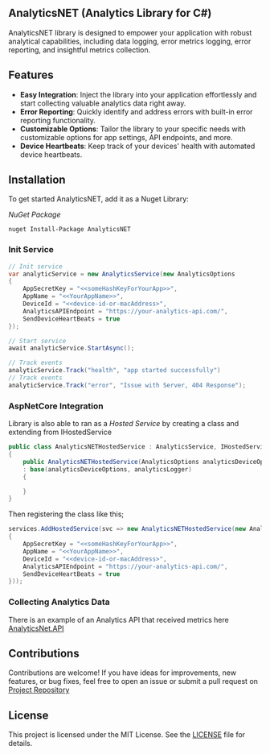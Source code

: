 ## AnalyticsNET (Analytics Library for C#)

AnalyticsNET library is designed to empower your application with robust analytical capabilities, including data logging, error metrics logging, error reporting, and insightful metrics collection.

## Features

- **Easy Integration**: Inject the library into your application effortlessly and start collecting valuable analytics data right away.
- **Error Reporting**: Quickly identify and address errors with built-in error reporting functionality.
- **Customizable Options**: Tailor the library to your specific needs with customizable options for app settings, API endpoints, and more.
- **Device Heartbeats**: Keep track of your devices' health with automated device heartbeats.

## Installation

To get started AnalyticsNET, add it as a Nuget Library:

*NuGet Package*
```
nuget Install-Package AnalyticsNET
```

### Init Service

```cs
// Init service
var analyticService = new AnalyticsService(new AnalyticsOptions
{
    AppSecretKey = "<<someHashKeyForYourApp>>",
    AppName = "<<YourAppName>>",
    DeviceId = "<<device-id-or-macAddress>",
    AnalyticsAPIEndpoint = "https://your-analytics-api.com/",
    SendDeviceHeartBeats = true
});

// Start service
await analyticService.StartAsync();

// Track events
analyticService.Track("health", "app started successfully")
// Track events 
analyticService.Track("error", "Issue with Server, 404 Response");
```

### AspNetCore Integration

Library is also able to ran as a *Hosted Service* by creating a class and extending from IHostedService

```cs
public class AnalyticsNETHostedService : AnalyticsService, IHostedService
{
    public AnalyticsNETHostedService(AnalyticsOptions analyticsDeviceOptions, IAnalyticsLogger analyticsLogger = null)
    : base(analyticsDeviceOptions, analyticsLogger)
    {

    }
}
```

Then registering the class like this;

```cs
services.AddHostedService(svc => new AnalyticsNETHostedService(new AnalyticsOptions
{
    AppSecretKey = "<<someHashKeyForYourApp>>",
    AppName = "<<YourAppName>>",
    DeviceId = "<<device-id-or-macAddress>",
    AnalyticsAPIEndpoint = "https://your-analytics-api.com/",
    SendDeviceHeartBeats = true
}));
```


### Collecting Analytics Data

There is an example of an Analytics API that received metrics here 
[AnalyticsNet.API](https://github.com/swagfin/AnalyticsNET/tree/master/AnalyticsNET.API)

## Contributions
Contributions are welcome! If you have ideas for improvements, new features, or bug fixes, feel free to open an issue or submit a pull request on [Project Repository](https://github.com/swagfin/AnalyticsNET/tree/master/)

## License
This project is licensed under the MIT License. See the [LICENSE](https://github.com/swagfin/AnalyticsNET/blob/master/LICENSE) file for details.

